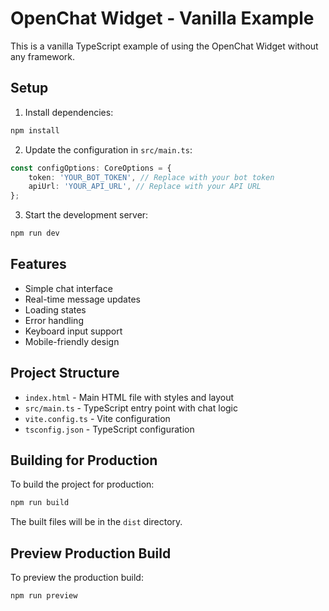 # OpenChat Widget - Vanilla Example

This is a vanilla TypeScript example of using the OpenChat Widget without any framework.

## Setup

1. Install dependencies:
```bash
npm install
```

2. Update the configuration in `src/main.ts`:
```typescript
const configOptions: CoreOptions = {
    token: 'YOUR_BOT_TOKEN', // Replace with your bot token
    apiUrl: 'YOUR_API_URL', // Replace with your API URL
};
```

3. Start the development server:
```bash
npm run dev
```

## Features

- Simple chat interface
- Real-time message updates
- Loading states
- Error handling
- Keyboard input support
- Mobile-friendly design

## Project Structure

- `index.html` - Main HTML file with styles and layout
- `src/main.ts` - TypeScript entry point with chat logic
- `vite.config.ts` - Vite configuration
- `tsconfig.json` - TypeScript configuration

## Building for Production

To build the project for production:

```bash
npm run build
```

The built files will be in the `dist` directory.

## Preview Production Build

To preview the production build:

```bash
npm run preview
``` 